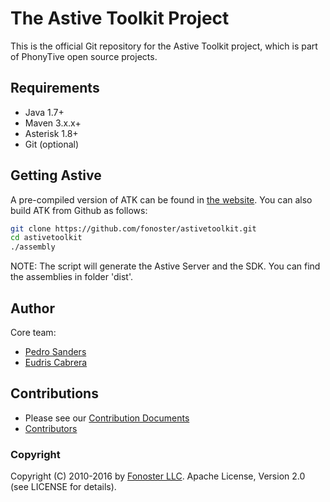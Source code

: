 # The Astive Toolkit Project 
This is the official Git repository for the Astive Toolkit project, which is part of PhonyTive open source projects.

## Requirements

* Java 1.7+
* Maven 3.x.x+
* Asterisk 1.8+
* Git (optional)

## Getting Astive

A pre-compiled version of ATK can be found in [the website](http://astivetoolkit.org/downloads). You can also build ATK from Github as follows:

```bash
git clone https://github.com/fonoster/astivetoolkit.git
cd astivetoolkit
./assembly
```

NOTE: The script will generate the Astive Server and the SDK. You can find the assemblies in folder 'dist'.

## Author

Core team:

* [Pedro Sanders](https://github.com/psanders)
* [Eudris Cabrera](https://github.com/ecabrerar)

## Contributions
* Please see our [Contribution Documents](https://github.com/fonoster/astivetoolkit/blob/dev/CONTRIBUTING.md) 
* [Contributors](https://github.com/fonoster/astivetoolkit/contributors)

### Copyright

Copyright (C) 2010-2016 by [Fonoster LLC](http://fonoster.com). Apache License, Version 2.0 (see LICENSE for details).

